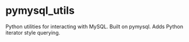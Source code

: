 pymysql_utils
=============

Python utilities for interacting with MySQL. Built on pymysql. Adds Python iterator style querying.

